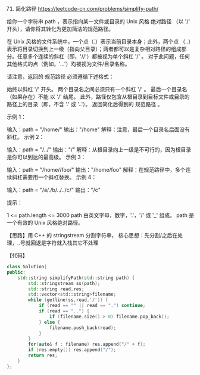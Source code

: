 71. 简化路径  https://leetcode-cn.com/problems/simplify-path/

给你一个字符串 path ，表示指向某一文件或目录的 Unix 风格 绝对路径 （以 '/' 开头），请你将其转化为更加简洁的规范路径。

在 Unix 风格的文件系统中，一个点（.）表示当前目录本身；此外，两个点 （..） 表示将目录切换到上一级（指向父目录）；两者都可以是复杂相对路径的组成部分。任意多个连续的斜杠（即，'//'）都被视为单个斜杠 '/' 。 对于此问题，任何其他格式的点（例如，'...'）均被视为文件/目录名称。

请注意，返回的 规范路径 必须遵循下述格式：

始终以斜杠 '/' 开头。
两个目录名之间必须只有一个斜杠 '/' 。
最后一个目录名（如果存在）不能 以 '/' 结尾。
此外，路径仅包含从根目录到目标文件或目录的路径上的目录（即，不含 '.' 或 '..'）。
返回简化后得到的 规范路径 。

示例 1：

输入：path = "/home/"
输出："/home"
解释：注意，最后一个目录名后面没有斜杠。 
示例 2：

输入：path = "/../"
输出："/"
解释：从根目录向上一级是不可行的，因为根目录是你可以到达的最高级。
示例 3：

输入：path = "/home//foo/"
输出："/home/foo"
解释：在规范路径中，多个连续斜杠需要用一个斜杠替换。
示例 4：

输入：path = "/a/./b/../../c/"
输出："/c"
 

提示：

1 <= path.length <= 3000
path 由英文字母，数字，'.'，'/' 或 '_' 组成。
path 是一个有效的 Unix 风格绝对路径。 

【思路】用 C++ 的 stringstream 分割字符串， 核心思想：先分割/之后在处理，..号就回退是字符就入栈其它不处理

【代码】
```c++
class Solution{
public:
    std::string simplifyPath(std::string path) {
        std::stringstream ss(path);
        std::string read,res;
        std::vector<std::string>filename;
        while (getline(ss,read,'/')) {
            if (read == "" || read == ".") continue;
            if (read == "..") {
                if (filename.size() > 0) filename.pop_back();
            } else {
                filename.push_back(read);
            }
        }
        for(auto& f : filename) res.append("/" + f);
        if (res.empty()) res.append("/");
        return res;
    }
};

```
